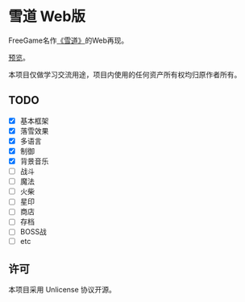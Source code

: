 # 雪道 Web版

FreeGame名作[《雪道》](https://stps.jp/mygame/mygame.html)的Web再现。

[预览](preview.png)。

本项目仅做学习交流用途，项目内使用的任何资产所有权均归原作者所有。

## TODO

- [x] 基本框架
- [x] 落雪效果
- [x] 多语言
- [x] 制御
- [x] 背景音乐
- [ ] 战斗
- [ ] 魔法
- [ ] 火柴
- [ ] 星印
- [ ] 商店
- [ ] 存档
- [ ] BOSS战
- [ ] etc

## 许可

本项目采用 Unlicense 协议开源。
